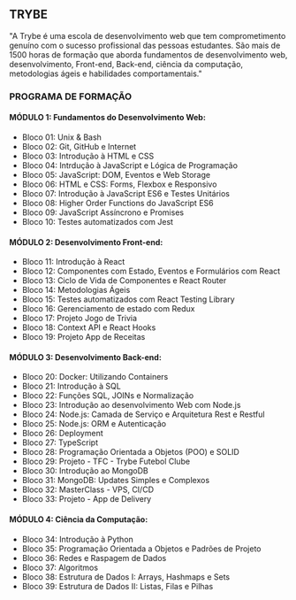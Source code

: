 ## TRYBE

"A Trybe é uma escola de desenvolvimento web que tem comprometimento genuíno com o sucesso profissional das pessoas estudantes. São mais de 1500 horas de formação que aborda fundamentos de desenvolvimento web, desenvolvimento, Front-end, Back-end, ciência da computação, metodologias ágeis e habilidades comportamentais."


### PROGRAMA DE FORMAÇÃO


#### MÓDULO 1: Fundamentos do Desenvolvimento Web:

- Bloco 01: Unix & Bash
- Bloco 02: Git, GitHub e Internet
- Bloco 03: Introdução à HTML e CSS
- Bloco 04: Intrdução à JavaScript e Lógica de Programação
- Bloco 05: JavaScript: DOM, Eventos e Web Storage
- Bloco 06: HTML e CSS: Forms, Flexbox e Responsivo
- Bloco 07: Introdução à JavaScript ES6 e Testes Unitários
- Bloco 08: Higher Order Functions do JavaScript ES6
- Bloco 09: JavaScript Assíncrono e Promises
- Bloco 10: Testes automatizados com Jest


#### MÓDULO 2: Desenvolvimento Front-end:

- Bloco 11: Introdução à React
- Bloco 12: Componentes com Estado, Eventos e Formulários com React
- Bloco 13: Ciclo de Vida de Componentes e React Router
- Bloco 14: Metodologias Ágeis
- Bloco 15: Testes automatizados com React Testing Library
- Bloco 16: Gerenciamento de estado com Redux
- Bloco 17: Projeto Jogo de Trivia
- Bloco 18: Context API e React Hooks
- Bloco 19: Projeto App de Receitas


#### MÓDULO 3: Desenvolvimento Back-end:

- Bloco 20: Docker: Utilizando Containers
- Bloco 21: Introdução à SQL
- Bloco 22: Funções SQL, JOINs e Normalização
- Bloco 23: Introdução ao desenvolvimento Web com Node.js
- Bloco 24: Node.js: Camada de Serviço e Arquitetura Rest e Restful
- Bloco 25: Node.js: ORM e Autenticação
- Bloco 26: Deployment
- Bloco 27: TypeScript
- Bloco 28: Programação Orientada a Objetos (POO) e SOLID
- Bloco 29: Projeto - TFC - Trybe Futebol Clube
- Bloco 30: Introdução ao MongoDB
- Bloco 31: MongoDB: Updates Simples e Complexos
- Bloco 32: MasterClass - VPS, CI/CD
- Bloco 33: Projeto - App de Delivery


#### MÓDULO 4: Ciência da Computação:

- Bloco 34: Introdução à Python
- Bloco 35: Programação Orientada a Objetos e Padrões de Projeto
- Bloco 36: Redes e Raspagem de Dados
- Bloco 37: Algoritmos
- Bloco 38: Estrutura de Dados I: Arrays, Hashmaps e Sets
- Bloco 39: Estrutura de Dados II: Listas, Filas e Pilhas
